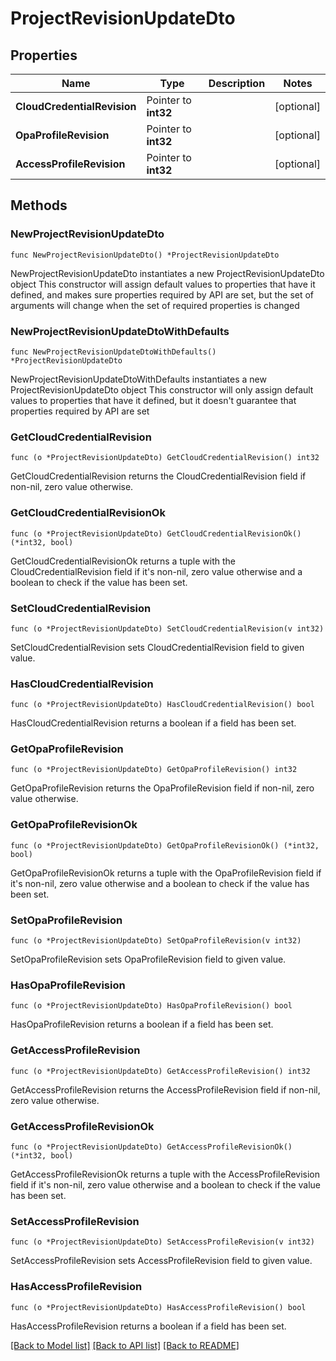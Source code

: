 # ProjectRevisionUpdateDto

## Properties

Name | Type | Description | Notes
------------ | ------------- | ------------- | -------------
**CloudCredentialRevision** | Pointer to **int32** |  | [optional] 
**OpaProfileRevision** | Pointer to **int32** |  | [optional] 
**AccessProfileRevision** | Pointer to **int32** |  | [optional] 

## Methods

### NewProjectRevisionUpdateDto

`func NewProjectRevisionUpdateDto() *ProjectRevisionUpdateDto`

NewProjectRevisionUpdateDto instantiates a new ProjectRevisionUpdateDto object
This constructor will assign default values to properties that have it defined,
and makes sure properties required by API are set, but the set of arguments
will change when the set of required properties is changed

### NewProjectRevisionUpdateDtoWithDefaults

`func NewProjectRevisionUpdateDtoWithDefaults() *ProjectRevisionUpdateDto`

NewProjectRevisionUpdateDtoWithDefaults instantiates a new ProjectRevisionUpdateDto object
This constructor will only assign default values to properties that have it defined,
but it doesn't guarantee that properties required by API are set

### GetCloudCredentialRevision

`func (o *ProjectRevisionUpdateDto) GetCloudCredentialRevision() int32`

GetCloudCredentialRevision returns the CloudCredentialRevision field if non-nil, zero value otherwise.

### GetCloudCredentialRevisionOk

`func (o *ProjectRevisionUpdateDto) GetCloudCredentialRevisionOk() (*int32, bool)`

GetCloudCredentialRevisionOk returns a tuple with the CloudCredentialRevision field if it's non-nil, zero value otherwise
and a boolean to check if the value has been set.

### SetCloudCredentialRevision

`func (o *ProjectRevisionUpdateDto) SetCloudCredentialRevision(v int32)`

SetCloudCredentialRevision sets CloudCredentialRevision field to given value.

### HasCloudCredentialRevision

`func (o *ProjectRevisionUpdateDto) HasCloudCredentialRevision() bool`

HasCloudCredentialRevision returns a boolean if a field has been set.

### GetOpaProfileRevision

`func (o *ProjectRevisionUpdateDto) GetOpaProfileRevision() int32`

GetOpaProfileRevision returns the OpaProfileRevision field if non-nil, zero value otherwise.

### GetOpaProfileRevisionOk

`func (o *ProjectRevisionUpdateDto) GetOpaProfileRevisionOk() (*int32, bool)`

GetOpaProfileRevisionOk returns a tuple with the OpaProfileRevision field if it's non-nil, zero value otherwise
and a boolean to check if the value has been set.

### SetOpaProfileRevision

`func (o *ProjectRevisionUpdateDto) SetOpaProfileRevision(v int32)`

SetOpaProfileRevision sets OpaProfileRevision field to given value.

### HasOpaProfileRevision

`func (o *ProjectRevisionUpdateDto) HasOpaProfileRevision() bool`

HasOpaProfileRevision returns a boolean if a field has been set.

### GetAccessProfileRevision

`func (o *ProjectRevisionUpdateDto) GetAccessProfileRevision() int32`

GetAccessProfileRevision returns the AccessProfileRevision field if non-nil, zero value otherwise.

### GetAccessProfileRevisionOk

`func (o *ProjectRevisionUpdateDto) GetAccessProfileRevisionOk() (*int32, bool)`

GetAccessProfileRevisionOk returns a tuple with the AccessProfileRevision field if it's non-nil, zero value otherwise
and a boolean to check if the value has been set.

### SetAccessProfileRevision

`func (o *ProjectRevisionUpdateDto) SetAccessProfileRevision(v int32)`

SetAccessProfileRevision sets AccessProfileRevision field to given value.

### HasAccessProfileRevision

`func (o *ProjectRevisionUpdateDto) HasAccessProfileRevision() bool`

HasAccessProfileRevision returns a boolean if a field has been set.


[[Back to Model list]](../README.md#documentation-for-models) [[Back to API list]](../README.md#documentation-for-api-endpoints) [[Back to README]](../README.md)



